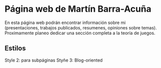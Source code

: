 # Página web de Martín Barra-Acuña
En esta página web podrán encontrar información sobre mi (presentaciones, trabajos publicados, resumenes, opiniones sobre temas). Proximamente planeo dedicar una sección completa a la teoría de juegos.


## Estilos
Style 2: para subpáginas
Styñe 3: Blog-oriented